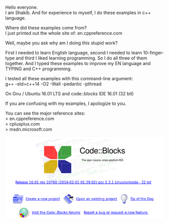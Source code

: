 
Hello everyone.  
I am Shakib. And for experience to myself, I do these examples in c++ language.

Where did these examples come from?  
I just printed out the whole site of: en.cppreference.com
      
Well, maybe you ask why am I doing this stupid work?

First I needed to learn English language, second I needed to learn 10-finger-type
and third I liked learning programming. So I do all three of them together. And I
typed these examples to improve my EN language and TYPING and C++ programming.

I tested all these examples with this command-line argument:  
g++ -std=c++14 -O2 -Wall -pedantic -pthread

On Gnu / Ubuntu 16.01 LTS and code::blocks IDE 16.01 (32 bit)  

If you are confusing with my examples, I apologize to you.
  
You can see the major reference sites:  
    > en.cppreference.com  
    > cplusplus.com  
    > msdn.microsoft.com  


![Image of codeblock](https://github.com/k-five/1000_examples_with_cpp/blob/master/logo_codeblocks.png)